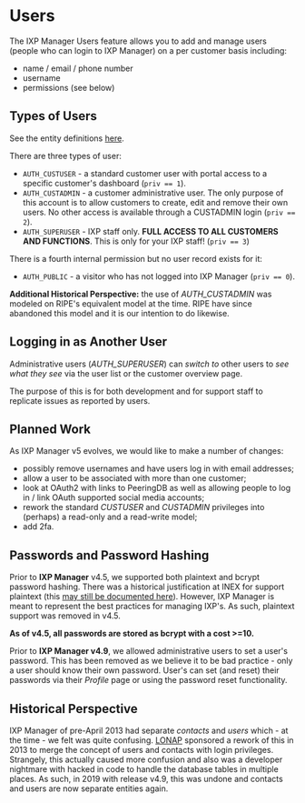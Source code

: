 # Users

The IXP Manager Users feature allows you to add and manage users (people who can login to IXP Manager) on a per customer basis including:

* name / email / phone number
* username
* permissions (see below)

## Types of Users

See the entity definitions [here](https://github.com/inex/IXP-Manager/blob/master/database/Entities/User.php).

There are three types of user:

* `AUTH_CUSTUSER` - a standard customer user with portal access to a specific customer's dashboard (`priv == 1`).
* `AUTH_CUSTADMIN` - a customer administrative user. The only purpose of this account is to allow customers to create, edit and remove their own users. No other access is available through a CUSTADMIN login (`priv == 2`).
* `AUTH_SUPERUSER` - IXP staff only. **FULL ACCESS TO ALL CUSTOMERS AND FUNCTIONS**. This is only for your IXP staff! (`priv == 3`)

There is a fourth internal permission but no user record exists for it:

* `AUTH_PUBLIC` - a visitor who has not logged into IXP Manager (`priv == 0`).

**Additional Historical Perspective:** the use of *AUTH_CUSTADMIN* was modeled on RIPE's equivalent model at the time. RIPE have since abandoned this model and it is our intention to do likewise.

## Logging in as Another User

Administrative users (*AUTH_SUPERUSER*) can *switch to* other users to *see what they see* via the user list or the customer overview page.

The purpose of this is for both development and for support staff to replicate issues as reported by users.

## Planned Work

As IXP Manager v5 evolves, we would like to make a number of changes:

* possibly remove usernames and have users log in with email addresses;
* allow a user to be associated with more than one customer;
* look at OAuth2 with links to PeeringDB as well as allowing people to log in / link OAuth supported social media accounts;
* rework the standard *CUSTUSER* and *CUSTADMIN* privileges into (perhaps) a read-only and a read-write model;
* add 2fa.

## Passwords and Password Hashing

Prior to **IXP Manager** v4.5, we supported both plaintext and bcrypt password hashing. There was a historical justification at INEX for support plaintext (this [may still be documented here](https://github.com/inex/IXP-Manager/wiki/Password-Hashing)). However, IXP Manager is meant to represent the best practices for managing IXP's. As such, plaintext support was removed in v4.5.

**As of v4.5, all passwords are stored as bcrypt with a cost >=10.**

Prior to **IXP Manager v4.9**, we allowed administrative users to set a user's password. This has been removed as we believe it to be bad practice - only a user should know their own password. User's can set (and reset) their passwords via their *Profile* page or using the password reset functionality.

## Historical Perspective

IXP Manager of pre-April 2013 had separate *contacts* and *users* which - at the time - we felt was quite confusing. [LONAP](http://www.lonap.net/) sponsored a rework of this in 2013 to merge the concept of users and contacts with login privileges. Strangely, this actually caused more confusion and also was a developer nightmare with hacked in code to handle the database tables in multiple places. As such, in 2019 with release v4.9, this was undone and contacts and users are now separate entities again.

